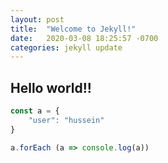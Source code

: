 ```yaml
---
layout: post
title:  "Welcome to Jekyll!"
date:   2020-03-08 18:25:57 -0700
categories: jekyll update
---
```


## Hello world!!

```javascript
const a = {
    "user": "hussein"
}

a.forEach (a => console.log(a))
```